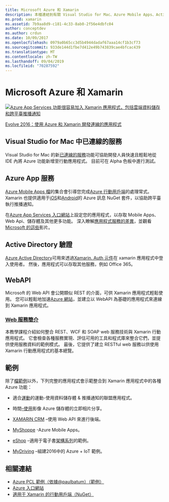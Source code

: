 ```yaml
---
title: Microsoft Azure 和 Xamarin
description: 本檔連結到有關 Visual Studio for Mac、Azure Mobile Apps、Active Directory Authentication 和 WebAPI 中的已連線的服務檔。
ms.prod: xamarin
ms.assetid: 7b9aa8d9-c181-4c33-8ab0-2f56e4dbfc04
author: conceptdev
ms.author: crdun
ms.date: 10/09/2017
ms.openlocfilehash: 0979a0b65cc3d5b4944dadaf67aaa14cf1b3cf73
ms.sourcegitcommit: 933de144d1fbe7d412e49b743839cae4bfcac439
ms.translationtype: MT
ms.contentlocale: zh-TW
ms.lasthandoff: 09/04/2019
ms.locfileid: "70287592"
---
```

# <a name="microsoft-azure-and-xamarin"></a>Microsoft Azure 和 Xamarin

[![](images/evolve-mikej-azure-sml.png "Azure App Services 功能很容易加入 Xamarin 應用程式，包括雲端資料儲存和跨平臺推播通知")](https://evolve.xamarin.com/session/56ec886fde91c6253c277bc6)

[Evolve 2016：使用 Azure 和 Xamarin 開發連線的應用程式](https://evolve.xamarin.com/session/56ec886fde91c6253c277bc6)

## <a name="connected-services-in-visual-studio-for-mac"></a>Visual Studio for Mac 中已連線的服務

Visual Studio for Mac 的新[已連線的服務](connected-services.md)功能可協助開發人員快速且輕鬆地從 IDE 內將 Azure 功能新增至行動應用程式。 目前可在 Alpha 色板中進行測試。

## <a name="azure-app-services"></a>Azure App 服務

[Azure Mobile Apps 檔](~/cross-platform/data-cloud/mobile-apps.md)的集合會引導您完成[Azure 行動用戶端](https://www.nuget.org/packages/Microsoft.Azure.Mobile.Client/)的處理常式。
Xamarin 也提供適用于[iOS](https://www.nuget.org/packages/Xamarin.Azure.NotificationHubs.iOS/)和[Android](https://www.nuget.org/packages/Xamarin.Azure.NotificationHubs.Android/)的 Azure 訊息 NuGet 套件，以協助跨平臺執行推播通知。

在[Azure App Services 入口網站](https://portal.azure.com/)上設定您的應用程式，以存取 Mobile Apps、Web Api、儲存體及其他更多功能。 深入瞭解[應用程式服務的差異](https://azure.microsoft.com/updates/whats-new-with-azure-app-service/)，並觀看[Microsoft 的這些](https://azure.microsoft.com/campaigns/azure-march-announcement/)影片。

## <a name="active-directory-authentication"></a>Active Directory 驗證

[Azure Active Directory](~/cross-platform/data-cloud/active-directory/index.md)可用來透過[Xamarin. Auth 元件](https://www.nuget.org/packages/Xamarin.Auth/)在 xamarin 應用程式中登入使用者。
然後，應用程式可以存取其他服務，例如 Office 365。

## <a name="webapi"></a>WebAPI

Microsoft 的 Web API 會公開類似 REST 的介面，可供 Xamarin 應用程式輕鬆使用。
您可以輕鬆地加速[Azure 網站](https://trywebsites.azurewebsites.net/)，並建立以 WebAPI 為基礎的應用程式來連線到 Xamarin 應用程式。


### <a name="introduction-to-web-servicescross-platformdata-cloudweb-servicesindexmd"></a>[Web 服務簡介](~/cross-platform/data-cloud/web-services/index.md)

本教學課程介紹如何整合 REST、WCF 和 SOAP web 服務技術與 Xamarin 行動應用程式。 它會檢查各種服務實現、評估可用的工具和程式庫來整合它們，並提供使用服務資料的範例模式。 最後，它提供了建立 RESTful web 服務以供使用 Xamarin 行動應用程式的基本總覽。

## <a name="samples"></a>範例

除了[檔範例](https://github.com/xamarin/mobile-samples/tree/master/Azure)以外，下列完整的應用程式會示範整合到 Xamarin 應用程式中的各種 Azure 功能：

- 適合[運動](https://github.com/xamarin/Sport)的運動-使用資料儲存體 & 推播通知的聯盟應用程式。
- 時間[–使用](https://github.com/pierceboggan/Moments)影像 Azure 儲存體的立即相片分享。
- [XAMARIN CRM](https://github.com/xamarin/app-crm) –使用 Web API 來進行後端。
- [MyShoppe](https://github.com/jamesmontemagno/MyShoppe) -Azure Mobile Apps。

- [eShop](https://github.com/dotnet-architecture/eShopOnContainers) –適用于電子書[架構系列](https://www.microsoft.com/net/learn/architecture)的範例。
- [MyDriving](https://azure.microsoft.com/campaigns/mydriving/) –組建2016中的 Azure + IoT 範例。


## <a name="related-links"></a>相關連結

- [Azure PCL 範例（依據@paulbatum）（範例）](https://github.com/paulbatum/mobile-services-xamarin-pcl)
- [Azure 入口網站](https://azure.microsoft.com/)
- [適用于 Xamarin 的行動用戶端（NuGet）](https://www.nuget.org/packages/Microsoft.Azure.Mobile.Client/)
